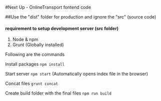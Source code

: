 #Next Up - OnlineTransport fontend code

##Use the "dist" folder for production and ignore the "src" (source code)

#### requirement to setup development server (src folder)
1. Node & npm
2. Grunt (Globally installed)

Following are the commands


Install packages `npm install`

Start server `npm start` (Automatically opens index file in the browser)

Concat files `grunt concat`

Create build folder with the final files `npm run build`


